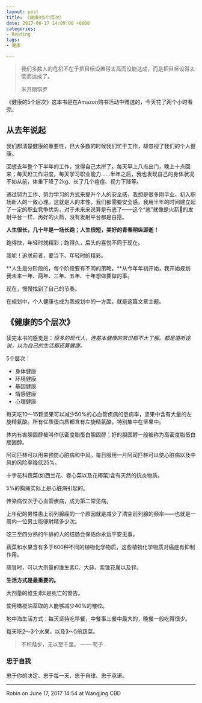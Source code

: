 ```yaml
---
layout: post
title: 《健康的5个层次》
date: 2017-06-17 14:09:00 +0800
categories:
- Reading
tags:
- 健康

---
```


<blockquote class="blockquote-center">
<p>我们多数人的危机不在于把目标设置得太高而没能达成，而是把目标设得太低而达成了。</p>
<p>米开朗琪罗</p>
</blockquote>


《健康的5个层次》这本书是在Amazon购书活动中赠送的，今天花了两个小时看完。

## 从去年说起

我们都清楚健康的重要性，但大多数的时候我们忙于工作，却忽视了我们的个人健康。

回想去年整个下半年的工作，觉得自己太拼了。每天早上八点出门，晚上十点回来；每天赶工作进度，每天学习职业能力......半年之后，我也发现自己的身体状况不如从前，体重下降了2kg、长了几个痘痘、视力下降等。

通过努力工作、努力学习的方式来提升个人的安全感，我想是很多刚毕业、初入职场新人的一致心理。这就是人的本性，我们都需要安全感。我用半年的时间建立起了一定的职业竞争优势，对于未来来说算是有底了——这个“底”就像是火箭🚀的发射平台一样，再好的火箭，没有发射平台都是白搭。

**人生很长，几十年是一场长跑；人生很短，美好的青春稍纵即逝！**

跑得快，年轻时就精彩；跑得久，后头的喜悦不同于现在。

我呢！追求前者，要当下、年轻时的精彩。

**人生是分阶段的，每个阶段要有不同的策略。**从今年年初开始，我开始规划我未来一年、两年、三年、五年、十年想做要做的事。

现在，慢慢找到了自己的节奏。

在规划中，个人健康也成为我规划中的一方面。就是这篇文章主题。

## 《健康的5个层次》

读完本书的感觉是：*很多的现代人，连基本健康的常识都不大了解。都是道听途说，以为自己的生活都还算健康。*

5个层次：

- 身体健康
- 环境健康
- 基因健康
- 情感健康
- 心理健康

每天吃10～15颗坚果可以减少50%的心血管疾病的患病率，坚果中含有大量的左旋精氨酸。所有优质蛋白质都含有左旋精氨酸，特别集中在坚果中。

体内有害胆固醇被叫作低密度脂蛋白胆固醇；好的胆固醇一般被称为高密度脂蛋白胆固醇。

阿司匹林可以用来预防心脏病和中风。每日服用一片阿司匹林可以使心脏病以及中风的风险率降低25%。

十字花科蔬菜(如西兰花、卷心菜以及花椰菜)含有天然的抗炎物质。

5%的胸痛实际上是心脏病引起的。

传染病仅次于心血管疾病，成为第二常见病。

上年纪的男性患上前列腺癌的一个原因就是减少了清空前列腺的频率——也就是一周内一位男士能够射精多少次。

吃三至四分熟的牛排的人的结肠会保佑你永远平安无事。

蔬菜和水果含有多于600种不同的植物化学物质，这些植物化学物质对癌症有抑制作用。

感冒时，可以大剂量的维生素C、大蒜、紫锥花属以及锌。

**生活方式是最重要的。**

大剂量的维生素E是死亡的警告。

使用橄榄油萃取的人能够减少40%的皱纹。

地中海生活方式：每天坚持吃早餐，中餐事三餐中最大的，晚餐一般吃得很少。

每天吃2～3个水果，以及3～5份蔬菜。

> 不积跬步，无以至千里。 —— 荀子

### 忠于自我

忠于你的决定、忠于每一天、忠于自律、忠于承诺。

----

Robin on June 17, 2017 14:54 at Wangjing CBD